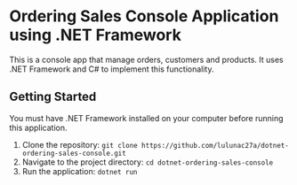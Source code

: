 # Ordering Sales Console Application using .NET Framework

This is a console app that manage orders, customers and products. It uses .NET Framework and C# to implement this functionality.

## Getting Started

You must have .NET Framework installed on your computer before running this application.
1. Clone the repository: `git clone https://github.com/lulunac27a/dotnet-ordering-sales-console.git`
2. Navigate to the project directory: `cd dotnet-ordering-sales-console`
3. Run the application: `dotnet run`
